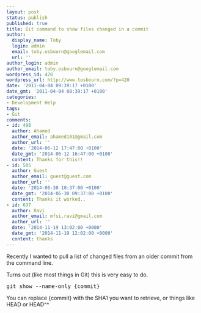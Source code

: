 ```yaml
---
layout: post
status: publish
published: true
title: Git command to show files changed in a commit
author:
  display_name: Toby
  login: admin
  email: toby.osbourn@googlemail.com
  url: ''
author_login: admin
author_email: toby.osbourn@googlemail.com
wordpress_id: 420
wordpress_url: http://www.tosbourn.com/?p=420
date: '2011-04-04 09:39:17 +0100'
date_gmt: '2011-04-04 08:39:17 +0100'
categories:
- Development Help
tags:
- Git
comments:
- id: 498
  author: Ahamed
  author_email: ahamed101@gmail.com
  author_url: ''
  date: '2014-06-12 17:47:00 +0100'
  date_gmt: '2014-06-12 16:47:00 +0100'
  content: Thanks for this!!
- id: 505
  author: Guest
  author_email: guest@guest.com
  author_url: ''
  date: '2014-06-30 10:37:00 +0100'
  date_gmt: '2014-06-30 09:37:00 +0100'
  content: Thanks it worked..
- id: 637
  author: Ravi
  author_email: mfsi.ravi@gmail.com
  author_url: ''
  date: '2014-11-19 13:02:00 +0000'
  date_gmt: '2014-11-19 12:02:00 +0000'
  content: thanks
---
```

<p>Recently I wanted to pull a list of changed files from an older commit from the command line.</p>
<p>Turns out (like most things in Git) this is very easy to do.</p>
<pre>git show --name-only {commit}</pre>
<p>You can replace {commit} with the SHA1 you want to retrieve, or things like HEAD or HEAD^^</p>
